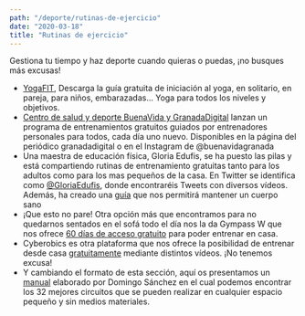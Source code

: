```yaml
---
path: "/deporte/rutinas-de-ejercicio"
date: "2020-03-18"
title: "Rutinas de ejercicio"
---
```


Gestiona tu tiempo y haz deporte cuando quieras o puedas, ¡no busques más excusas!

- [YogaFIT](https://publicidad.motorpress-iberica.es/YOGAFIT_01_zinio.pdf), Descarga la guía gratuita de iniciación al yoga, en solitario, en pareja, para niños, embarazadas... Yoga para todos los niveles y objetivos.
- [Centro de salud y deporte BuenaVida y GranadaDigital](https://www.instagram.com/buenavidagranada/) lanzan un programa de entrenamientos gratuitos guiados por entrenadores personales para todos, cada día uno nuevo. Disponibles en la página del periódico granadadigital o en el Instagram de @buenavidagranada
- Una maestra de educación física, Gloria Edufis, se ha puesto las pilas y está compartiendo rutinas de entrenamiento gratuitas tanto para los adultos como para los mas pequeños de la casa. En Twitter se identifica como [@GloriaEdufis](https://twitter.com/gloriaedufis?lang=es), donde encontraréis Tweets con diversos vídeos. Además, ha creado una [guía](https://view.genial.ly/5e6c98614b44a00fb78d96f5) que nos permitirá mantener un cuerpo sano
- ¡Que esto no pare! Otra opción más que encontramos para no quedarnos sentados en el sofá todo el día nos la da Gympass W que nos ofrece [60 días de acceso gratuito](https://wellness.gympass.com/es?utm_source=gympassW-email&utm_medium=email&utm_campaign=ESP-ALL-poclaunch-none-AM-gympassW&utm_content=email1active&utm_term=_TestNone_button_1_tryforfree-2020-03-10&ll=es&registration_type=b2b) para poder entrenar en casa.
- Cyberobics es otra plataforma que nos ofrece la posibilidad de entrenar desde casa [gratuitamente](https://app.cyberobics.com/) mediante distintos vídeos. ¡No tenemos excusa!
- Y cambiando el formato de esta sección, aquí os presentamos un [manual](http://publicidad.motorpress-iberica.es/SPORTLIFE_210_32-circuitos-en-casa.pdf) elaborado por Domingo Sánchez en el cual podemos encontrar los 32 mejores circuitos que se pueden realizar en cualquier espacio pequeño y sin medios materiales.
